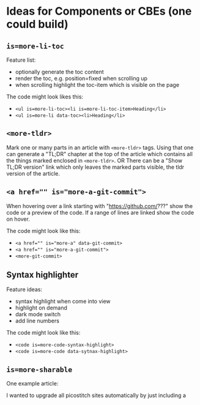 # Ideas for Components or CBEs (one could build)

## `is=more-li-toc`
Feature list:
- optionally generate the toc content
- render the toc, e.g. position=fixed when scrolling up
- when scrolling highlight the toc-item which is visible on the page

The code might look likes this:
- `<ul is=more-li-toc><li is=more-li-toc-item>Heading</li>`
- `<ul is=more-li data-toc><li>Heading</li>`

## `<more-tldr>`
Mark one or many parts in an article with `<more-tldr>` tags.
Using that one can generate a "TL;DR" chapter at the top of the article which contains
all the things marked enclosed in `<more-tldr>`.
OR
There can be a "Show TL;DR version" link which only leaves the marked parts
visible, the tldr version of the article.

## `<a href="" is="more-a-git-commit">`
When hovering over a link starting with "https://github.com/???" show the code
or a preview of the code. If a range of lines are linked show the code on hover.

The code might look like this:
- `<a href="" is="more-a" data-git-commit>`
- `<a href="" is="more-a-git-commit">`
- `<more-git-commit>`

## Syntax highlighter
Feature ideas:
- syntax highlight when come into view
- highlight on demand
- dark mode switch
- add line numbers

The code might look like this:
- `<code is=more-code-syntax-highlight>`
- `<code is=more-code data-sytnax-highlight>`

## `is=more-sharable`
One example article:

I wanted to upgrade all picostitch sites automatically by just including a <script> 
which upgrades all headings on the page and adds this functionality.
`<span is=more-sharable>`It is not possible to upgrade a parsed and rendered element (like an H1) afterwards.`</span>`
There is a very good longer explanation of that on stackoverflow.

The `is=more-sharable` marks text that can be used to share (on social media).
This might allow to auto generate tweets, etc.

## Others
- spoiler
- abstract
- highlight anchor, when a URL with a `#hash` is loaded highlight the element that has the `id=hash`
  this helps esp. when the page can not scroll all the way to the bottom
- allow configuring e.g. `is=more-h1` via `<template id=more-h1>` so any kinda content can be rendered
  depending on the page's style, etc. 
- enhance tables (though quite difficult) see the table here https://picostitch.com/blog/2020/04/19-build-measure-speed-repeat/#conclusion
- select some text and show icons to share the selected text
- select some text and store it for oneself (on the site)
- highlight selected text again when coming back to the same site
